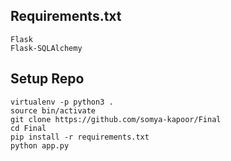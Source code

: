 ## Requirements.txt
    Flask
    Flask-SQLAlchemy


## Setup Repo
```
virtualenv -p python3 .
source bin/activate
git clone https://github.com/somya-kapoor/Final
cd Final
pip install -r requirements.txt
python app.py
```
